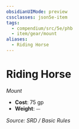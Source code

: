 ```yaml
---
obsidianUIMode: preview
cssclasses: json5e-item
tags:
  - compendium/src/5e/phb
  - item/gear/mount
aliases:
  - Riding Horse
---
```

# Riding Horse
*Mount*  

- **Cost**: 75 gp
- **Weight**: ⏤

*Source: SRD / Basic Rules*
